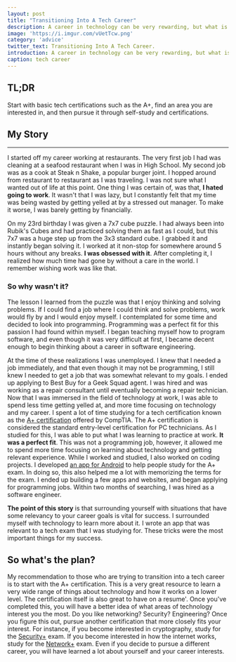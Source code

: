 ```yaml
---
layout: post
title: "Transitioning Into A Tech Career"
description: A career in technology can be very rewarding, but what is the best path?
image: 'https://i.imgur.com/vUetTcw.png'
category: 'advice'
twitter_text: Transitioning Into A Tech Career.
introduction: A career in technology can be very rewarding, but what is the best path?
caption: tech career
---
```


## TL;DR
Start with basic tech certifications such as the A+, find an area you are interested in, and then pursue it through self-study and certifications.

## My Story
---
I started off my career working at restaurants. The very first job I had was cleaning at a seafood restaurant when I was in High School. My second job was as a cook at Steak n Shake, a popular burger joint. I hopped around from restaurant to restaurant as I was traveling. I was not sure what I wanted out of life at this point. One thing I was certain of, was that, **I hated going to work**. It wasn't that I was lazy, but I constantly felt that my time was being wasted by getting yelled at by a stressed out manager. To make it worse, I was barely getting by financially.

On my 23rd birthday I was given a 7x7 cube puzzle. I had always been into Rubik's Cubes and had practiced solving them as fast as I could, but this 7x7 was a huge step up from the 3x3 standard cube. I grabbed it and instantly began solving it. I worked at it non-stop for somewhere around 5 hours without any breaks. **I was obsessed with it**. After completing it, I realized how much time had gone by without a care in the world. I remember wishing work was like that. 

### **So why wasn't it?**

The lesson I learned from the puzzle was that I enjoy thinking and solving problems. If I could find a job where I could think and solve problems, work would fly by and I would enjoy myself. I contemplated for some time and decided to look into programming. Programming was a perfect fit for this passion I had found within myself. I began teaching myself how to program software, and even though it was very difficult at first, I became decent enough to begin thinking about a career in software engineering.

At the time of these realizations I was unemployed. I knew that I needed a job immediately, and that even though it may not be programming, I still knew I needed to get a job that was somewhat relevant to my goals. I ended up applying to Best Buy for a Geek Squad agent. I was hired and was working as a repair consultant until eventually becoming a repair technician. Now that I was immersed in the field of technology at work, I was able to spend less time getting yelled at, and more time focusing on technology and my career. I spent a lot of time studying for a tech certification known as the [A+ certification](https://certification.comptia.org/certifications/a) offered by CompTIA. The A+ certification is considered the standard entry-level certification for PC technicians. As I studied for this, I was able to put what I was learning to practice at work. **It was a perfect fit**. This was not a programming job, however, it allowed me to spend more time focusing on learning about technology and getting relevant experience. While I worked  and studied, I also worked on coding projects. I developed [an app for Android](https://play.google.com/store/apps/details?id=com.freeparking.zack.a_plus_practice&hl=en) to help people study for the A+ exam. In doing so, this also helped me a lot with memorizing the terms for the exam. I ended up building a few apps and websites, and began applying for programming jobs. Within two months of searching, I was hired as a software engineer. 

**The point of this story** is that surrounding yourself with situations that have some relevancy to your career goals is vital for success. I surrounded myself with technology to learn more about it. I wrote an app that was relevant to a tech exam that I was studying for. These tricks were the most important things for my success.

## **So what's the plan?**

My recommendation to those who are trying to transition into a tech career is to start with the A+ certification. This is a very great resource to learn a very wide range of things about technology and how it works on a lower level. The certification itself is also great to have on a resume'. Once you've completed this, you will have a better idea of what areas of technology interest you the most. Do you like networking? Security? Engineering? Once you figure this out, pursue another certification that more closely fits your interest. For instance, if you become interested in cryptography, study for the [Security+](https://certification.comptia.org/certifications/security) exam. If you become interested in how the internet works, study for the [Network+](https://certification.comptia.org/certifications/network) exam. Even if you decide to pursue a different career, you will have learned a lot about yourself and your career interests.